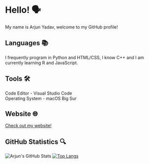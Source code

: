 # Hello! 🗣
My name is Arjun Yadav, welcome to my GitHub profile!

## Languages 📚
I frequently program in Python and HTML/CSS, I know C++ and I am currently learning R and JavaScript.

## Tools 🛠
Code Editor - Visual Studio Code <br>
Operating System - macOS Big Sur

## Website 🌐
[Check out my website!](https://arjunyadav.net)

## GitHub Statistics 🔍
![Arjun's GitHub Stats](https://github-readme-stats.vercel.app/api?username=y-arjun-y&count_private=true&theme=synthwave&hide_rank=true)
[![Top Langs](https://github-readme-stats.vercel.app/api/top-langs/?username=y-arjun-y&theme=synthwave)](https://github.com/y-arjun-y/github-readme-stats)
